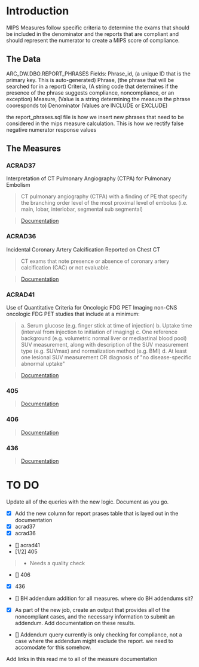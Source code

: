 # Introduction 
MIPS Measures follow specific criteria to determine the exams that should be included in the denominator and the reports that are compliant and should represent the numerator to create a MIPS score of compliance. 

## The Data 
ARC_DW.DBO.REPORT_PHRASES 
  Fields: Phrase_id, (a unique ID that is the primary key. This is auto-generated)
          Phrase, (the phrase that will be searched for in a report)
          Criteria, (A string code that determines if the presence of the phrase suggests compliance, noncompliance, or an exception)
          Measure, (Value is a string determining the measure the phrase cooresponds to)
          Denominator (Values are INCLUDE or EXCLUDE)
  
  the report_phrases.sql file is how we insert new phrases that need to be considered in the mips measure calculation. This is how we rectify false negative numerator response values 

## The Measures 

### ACRAD37
Interpretation of CT Pulmonary Angiography (CTPA) for Pulmonary Embolism
  > CT pulmonary angiography (CTPA) with a finding of PE that specify the branching order level of the most proximal level of embolus (i.e. main, lobar, interlobar, segmental sub segmental)
  
  > [Documentation](https://www.acr.org/-/media/ACR/Files/Registries/QCDR/GRID-MIPS-Simplified-Measure-Specifications.pdf)

### ACRAD36
Incidental Coronary Artery Calcification Reported on Chest CT
  > CT exams that note presence or absence of coronary artery calcification (CAC) or not evaluable.
  
  > [Documentation](https://www.acr.org/-/media/ACR/Files/Registries/QCDR/GRID-MIPS-Simplified-Measure-Specifications.pdf)

### ACRAD41
Use of Quantitative Criteria for Oncologic FDG PET Imaging
  non-CNS oncologic FDG PET studies that include at a minimum:
  > a. Serum glucose (e.g. finger stick at time of injection)
  > b. Uptake time (interval from injection to initiation of imaging)
  > c. One reference background (e.g. volumetric normal liver or mediastinal blood pool) SUV measurement, along with description of the SUV measurement type (e.g. SUVmax) and normalization method (e.g. BMI)
  > d. At least one lesional SUV measurement OR diagnosis of "no disease-specific abnormal uptake"

  > [Documentation](https://www.acr.org/-/media/ACR/Files/Registries/QCDR/GRID-MIPS-Simplified-Measure-Specifications.pdf)

### 405
  > [Documentation](https://qpp.cms.gov/docs/QPP_quality_measure_specifications/CQM-Measures/2020_Measure_405_MIPSCQM.pdf)

### 406
  > [Documentation](https://qpp.cms.gov/docs/QPP_quality_measure_specifications/CQM-Measures/2024_Measure_406_MIPSCQM.pdf)

### 436
  > [Documentation](https://qpp.cms.gov/docs/QPP_quality_measure_specifications/CQM-Measures/2020_Measure_436_MIPSCQM.pdf)



# TO DO 
Update all of the queries with the new logic. Document as you go. 
- [x] Add the new column for report prases table that is layed out in the documentation
- [X] acrad37 
- [X] acrad36 
- [] acrad41
- [1/2] 405 
> - Needs a quality check
- [] 406
- [X] 436 
- [] BH addendum addition for all measures. where do BH addendums sit?
 

- [X] As part of the new job, create an output that provides all of the noncompliant cases, and the necessary information to submit an addendum.
  Add documentation on these results. 

- [] Addendum query currently is only checking for compliance, not a case where the addendum might exclude the report. we need to accomodate for this somehow. 

Add links in this read me to all of the measure documentation